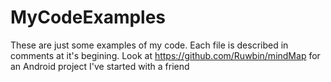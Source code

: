 # MyCodeExamples

These are just some examples of my code. Each file is described in comments at it's begining.
Look at https://github.com/Ruwbin/mindMap for an Android project I've started with a friend
